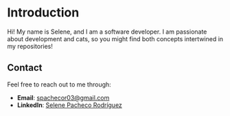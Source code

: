 # Introduction
Hi! My name is Selene, and I am a software developer. I am passionate about development and cats, so you might find both concepts intertwined in my repositories!

## Contact
Feel free to reach out to me through:

- **Email**: spachecor03@gmail.com  
- **LinkedIn**: [Selene Pacheco Rodríguez](https://www.linkedin.com/in/selene-pacheco-rodriguez/)
